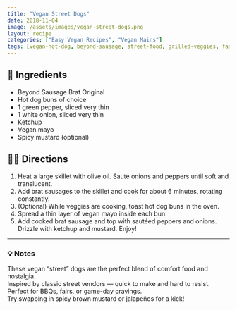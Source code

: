 ```yaml
---
title: "Vegan Street Dogs"
date: 2018-11-04
image: /assets/images/vegan-street-dogs.png
layout: recipe
categories: ["Easy Vegan Recipes", "Vegan Mains"]
tags: [vegan-hot-dog, beyond-sausage, street-food, grilled-veggies, fast-food-style, comfort-food]
---
```


## 🧾 Ingredients

- Beyond Sausage Brat Original
- Hot dog buns of choice
- 1 green pepper, sliced very thin
- 1 white onion, sliced very thin
- Ketchup
- Vegan mayo
- Spicy mustard (optional)

## 👩‍🍳 Directions

1. Heat a large skillet with olive oil. Sauté onions and peppers until soft and translucent.
2. Add brat sausages to the skillet and cook for about 6 minutes, rotating constantly.
3. (Optional) While veggies are cooking, toast hot dog buns in the oven.
4. Spread a thin layer of vegan mayo inside each bun.
5. Add cooked brat sausage and top with sautéed peppers and onions. Drizzle with ketchup and mustard. Enjoy!


---

### 💡 Notes

These vegan “street” dogs are the perfect blend of comfort food and nostalgia.  
Inspired by classic street vendors — quick to make and hard to resist.  
Perfect for BBQs, fairs, or game-day cravings.  
Try swapping in spicy brown mustard or jalapeños for a kick!
